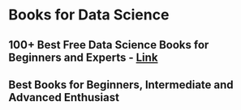 # Books for Data Science

## 100+ Best Free Data Science Books for Beginners and Experts - [Link](https://www.theinsaneapp.com/2020/12/free-data-science-books-pdf.html)


## Best Books for Beginners, Intermediate and Advanced Enthusiast

